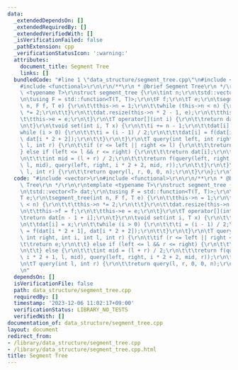 ```yaml
---
data:
  _extendedDependsOn: []
  _extendedRequiredBy: []
  _extendedVerifiedWith: []
  _isVerificationFailed: false
  _pathExtension: cpp
  _verificationStatusIcon: ':warning:'
  attributes:
    document_title: Segment Tree
    links: []
  bundledCode: "#line 1 \"data_structure/segment_tree.cpp\"\n#include <vector>\r\n\
    #include <functional>\r\n\r\n/**\r\n * @brief Segment Tree\r\n */\r\n\r\ntemplate\
    \ <typename T>\r\nstruct segment_tree {\r\n\tint n;\r\n\tstd::vector<T> dat;\r\
    \n\tusing F = std::function<T(T, T)>;\r\n\tF f;\r\n\tT e;\r\n\tsegment_tree(int\
    \ n, F f, T e) {\r\n\t\tthis->n = 1;\r\n\t\twhile (this->n < n) {\r\n\t\t\tthis->n\
    \ *= 2;\r\n\t\t}\r\n\t\tdat.resize(this->n * 2 - 1, e);\r\n\t\tthis->f = f;\r\n\
    \t\tthis->e = e;\r\n\t}\r\n\tT operator[](int i) {\r\n\t\treturn dat[n - 1 + i];\r\
    \n\t}\r\n\tvoid set(int i, T x) {\r\n\t\ti += n - 1;\r\n\t\tdat[i] = x;\r\n\t\t\
    while (i > 0) {\r\n\t\t\ti = (i - 1) / 2;\r\n\t\t\tdat[i] = f(dat[i * 2 + 1],\
    \ dat[i * 2 + 2]);\r\n\t\t}\r\n\t}\r\n\tT query(int left, int right, int i, int\
    \ l, int r) {\r\n\t\tif (r <= left || right <= l) {\r\n\t\t\treturn e;\r\n\t\t\
    } else if (left <= l && r <= right) {\r\n\t\t\treturn dat[i];\r\n\t\t} else {\r\
    \n\t\t\tint mid = (l + r) / 2;\r\n\t\t\treturn f(query(left, right, i * 2 + 1,\
    \ l, mid), query(left, right, i * 2 + 2, mid, r));\r\n\t\t}\r\n\t}\r\n\tT query(int\
    \ l, int r) {\r\n\t\treturn query(l, r, 0, 0, n);\r\n\t}\r\n};\r\n"
  code: "#include <vector>\r\n#include <functional>\r\n\r\n/**\r\n * @brief Segment\
    \ Tree\r\n */\r\n\r\ntemplate <typename T>\r\nstruct segment_tree {\r\n\tint n;\r\
    \n\tstd::vector<T> dat;\r\n\tusing F = std::function<T(T, T)>;\r\n\tF f;\r\n\t\
    T e;\r\n\tsegment_tree(int n, F f, T e) {\r\n\t\tthis->n = 1;\r\n\t\twhile (this->n\
    \ < n) {\r\n\t\t\tthis->n *= 2;\r\n\t\t}\r\n\t\tdat.resize(this->n * 2 - 1, e);\r\
    \n\t\tthis->f = f;\r\n\t\tthis->e = e;\r\n\t}\r\n\tT operator[](int i) {\r\n\t\
    \treturn dat[n - 1 + i];\r\n\t}\r\n\tvoid set(int i, T x) {\r\n\t\ti += n - 1;\r\
    \n\t\tdat[i] = x;\r\n\t\twhile (i > 0) {\r\n\t\t\ti = (i - 1) / 2;\r\n\t\t\tdat[i]\
    \ = f(dat[i * 2 + 1], dat[i * 2 + 2]);\r\n\t\t}\r\n\t}\r\n\tT query(int left,\
    \ int right, int i, int l, int r) {\r\n\t\tif (r <= left || right <= l) {\r\n\t\
    \t\treturn e;\r\n\t\t} else if (left <= l && r <= right) {\r\n\t\t\treturn dat[i];\r\
    \n\t\t} else {\r\n\t\t\tint mid = (l + r) / 2;\r\n\t\t\treturn f(query(left, right,\
    \ i * 2 + 1, l, mid), query(left, right, i * 2 + 2, mid, r));\r\n\t\t}\r\n\t}\r\
    \n\tT query(int l, int r) {\r\n\t\treturn query(l, r, 0, 0, n);\r\n\t}\r\n};\r\
    \n"
  dependsOn: []
  isVerificationFile: false
  path: data_structure/segment_tree.cpp
  requiredBy: []
  timestamp: '2023-12-06 11:02:17+09:00'
  verificationStatus: LIBRARY_NO_TESTS
  verifiedWith: []
documentation_of: data_structure/segment_tree.cpp
layout: document
redirect_from:
- /library/data_structure/segment_tree.cpp
- /library/data_structure/segment_tree.cpp.html
title: Segment Tree
---
```

